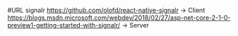 #URL signalr
	https://github.com/olofd/react-native-signalr -> Client
	https://blogs.msdn.microsoft.com/webdev/2018/02/27/asp-net-core-2-1-0-preview1-getting-started-with-signalr/ -> Server